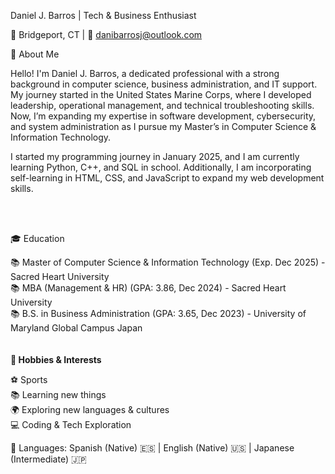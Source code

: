Daniel J. Barros | Tech & Business Enthusiast

📍 Bridgeport, CT | 📧 danibarrosj@outlook.com

🚀 About Me

Hello! I'm Daniel J. Barros, a dedicated professional with a strong background in computer science, business administration, and IT support. My journey started in the United States Marine Corps, where I developed leadership, operational management, and technical troubleshooting skills. Now, I’m expanding my expertise in software development, cybersecurity, and system administration as I pursue my Master’s in Computer Science & Information Technology.

I started my programming journey in January 2025, and I am currently learning Python, C++, and SQL in school. Additionally, I am incorporating self-learning in HTML, CSS, and JavaScript to expand my web development skills. 

<br>
<br>

🎓 Education

📚 Master of Computer Science & Information Technology (Exp. Dec 2025) - Sacred Heart University<br>
📚 MBA (Management & HR) (GPA: 3.86, Dec 2024) - Sacred Heart University<br>
📚 B.S. in Business Administration (GPA: 3.65, Dec 2023) - University of Maryland Global Campus Japan<br>
<br>
<br>
**🎯 Hobbies & Interests**

⚽ Sports<br>
📚 Learning new things<br>
🌍 Exploring new languages & cultures<br>
💻 Coding & Tech Exploration<br>

🔹 Languages: Spanish (Native) 🇪🇸 | English (Native) 🇺🇸 | Japanese (Intermediate) 🇯🇵
